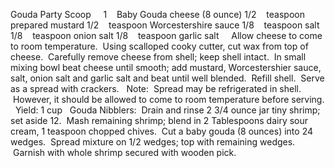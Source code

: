 Gouda Party Scoop
 
 
1    Baby Gouda cheese (8 ounce)
1/2    teaspoon prepared mustard
1/2    teaspoon Worcestershire sauce
1/8    teaspoon salt
1/8    teaspoon onion salt
1/8    teaspoon garlic salt
 
 
Allow cheese to come to room temperature.  Using scalloped cooky cutter, cut wax from top of cheese.  Carefully remove cheese from shell; keep shell intact.  In small mixing bowl beat cheese until smooth; add mustard, Worcestershier sauce, salt, onion salt and garlic salt and beat until well blended.  Refill shell.  Serve as a spread with crackers. 
 
Note:  Spread may be refrigerated in shell.  However, it should be allowed to come to room temperature before serving. 
 
Yield: 1 cup
 
Gouda Nibblers:  Drain and rinse 2 3/4 ounce jar tiny shrimp; set aside 12.  Mash remaining shrimp; blend in 2 Tablespoons dairy sour cream, 1 teaspoon chopped chives.  Cut a baby gouda (8 ounces) into 24 wedges.  Spread mixture on 1/2 wedges; top with remaining wedges.  Garnish with whole shrimp secured with wooden pick.
